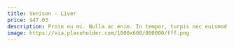 ```yaml
---
title: Venison - Liver
price: $47.03
description: Proin eu mi. Nulla ac enim. In tempor, turpis nec euismod scelerisque, quam turpis adipiscing lorem, vitae mattis nibh ligula nec sem.
image: https://via.placeholder.com/1000x600/000000/fff.png
---
```

